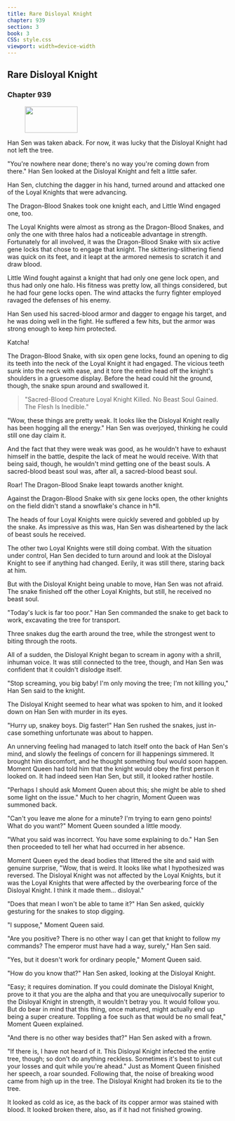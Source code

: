 ```yaml
---
title: Rare Disloyal Knight
chapter: 939
section: 3
book: 3
CSS: style.css
viewport: width=device-width
---
```


## Rare Disloyal Knight

### Chapter 939

<figure>
	<img src="../Images/gem.gif" alt="" id="gem" width="120" height="60" />
</figure>

Han Sen was taken aback. For now, it was lucky that the Disloyal Knight had not left the tree.

"You're nowhere near done; there's no way you're coming down from there." Han Sen looked at the Disloyal Knight and felt a little safer.

Han Sen, clutching the dagger in his hand, turned around and attacked one of the Loyal Knights that were advancing.

The Dragon-Blood Snakes took one knight each, and Little Wind engaged one, too.

The Loyal Knights were almost as strong as the Dragon-Blood Snakes, and only the one with three halos had a noticeable advantage in strength. Fortunately for all involved, it was the Dragon-Blood Snake with six active gene locks that chose to engage that knight. The skittering-slithering fiend was quick on its feet, and it leapt at the armored nemesis to scratch it and draw blood.

Little Wind fought against a knight that had only one gene lock open, and thus had only one halo. His fitness was pretty low, all things considered, but he had four gene locks open. The wind attacks the furry fighter employed ravaged the defenses of his enemy.

Han Sen used his sacred-blood armor and dagger to engage his target, and he was doing well in the fight. He suffered a few hits, but the armor was strong enough to keep him protected.

Katcha!

The Dragon-Blood Snake, with six open gene locks, found an opening to dig its teeth into the neck of the Loyal Knight it had engaged. The vicious teeth sunk into the neck with ease, and it tore the entire head off the knight's shoulders in a gruesome display. Before the head could hit the ground, though, the snake spun around and swallowed it.

> "Sacred-Blood Creature Loyal Knight Killed. No Beast Soul Gained. The Flesh Is Inedible."

"Wow, these things are pretty weak. It looks like the Disloyal Knight really has been hogging all the energy." Han Sen was overjoyed, thinking he could still one day claim it.

And the fact that they were weak was good, as he wouldn't have to exhaust himself in the battle, despite the lack of meat he would receive. With that being said, though, he wouldn't mind getting one of the beast souls. A sacred-blood beast soul was, after all, a sacred-blood beast soul.

Roar! The Dragon-Blood Snake leapt towards another knight.

Against the Dragon-Blood Snake with six gene locks open, the other knights on the field didn't stand a snowflake's chance in h*ll.

The heads of four Loyal Knights were quickly severed and gobbled up by the snake. As impressive as this was, Han Sen was disheartened by the lack of beast souls he received.

The other two Loyal Knights were still doing combat. With the situation under control, Han Sen decided to turn around and look at the Disloyal Knight to see if anything had changed. Eerily, it was still there, staring back at him.

But with the Disloyal Knight being unable to move, Han Sen was not afraid. The snake finished off the other Loyal Knights, but still, he received no beast soul.

"Today's luck is far too poor." Han Sen commanded the snake to get back to work, excavating the tree for transport.

Three snakes dug the earth around the tree, while the strongest went to biting through the roots.

All of a sudden, the Disloyal Knight began to scream in agony with a shrill, inhuman voice. It was still connected to the tree, though, and Han Sen was confident that it couldn't dislodge itself.

"Stop screaming, you big baby! I'm only moving the tree; I'm not killing you," Han Sen said to the knight.

The Disloyal Knight seemed to hear what was spoken to him, and it looked down on Han Sen with murder in its eyes.

"Hurry up, snakey boys. Dig faster!" Han Sen rushed the snakes, just in-case something unfortunate was about to happen.

An unnerving feeling had managed to latch itself onto the back of Han Sen's mind, and slowly the feelings of concern for ill happenings simmered. It brought him discomfort, and he thought something foul would soon happen. Moment Queen had told him that the knight would obey the first person it looked on. It had indeed seen Han Sen, but still, it looked rather hostile.

"Perhaps I should ask Moment Queen about this; she might be able to shed some light on the issue." Much to her chagrin, Moment Queen was summoned back.

"Can't you leave me alone for a minute? I'm trying to earn geno points! What do you want?" Moment Queen sounded a little moody.

"What you said was incorrect. You have some explaining to do." Han Sen then proceeded to tell her what had occurred in her absence.

Moment Queen eyed the dead bodies that littered the site and said with genuine surprise, "Wow, that is weird. It looks like what I hypothesized was reversed. The Disloyal Knight was not affected by the Loyal Knights, but it was the Loyal Knights that were affected by the overbearing force of the Disloyal Knight. I think it made them... disloyal."

"Does that mean I won't be able to tame it?" Han Sen asked, quickly gesturing for the snakes to stop digging.

"I suppose," Moment Queen said.

"Are you positive? There is no other way I can get that knight to follow my commands? The emperor must have had a way, surely," Han Sen said.

"Yes, but it doesn't work for ordinary people," Moment Queen said.

"How do you know that?" Han Sen asked, looking at the Disloyal Knight.

"Easy; it requires domination. If you could dominate the Disloyal Knight, prove to it that you are the alpha and that you are unequivocally superior to the Disloyal Knight in strength, it wouldn't betray you. It would follow you. But do bear in mind that this thing, once matured, might actually end up being a super creature. Toppling a foe such as that would be no small feat," Moment Queen explained.

"And there is no other way besides that?" Han Sen asked with a frown.

"If there is, I have not heard of it. This Disloyal Knight infected the entire tree, though; so don't do anything reckless. Sometimes it's best to just cut your losses and quit while you're ahead." Just as Moment Queen finished her speech, a roar sounded. Following that, the noise of breaking wood came from high up in the tree. The Disloyal Knight had broken its tie to the tree.

It looked as cold as ice, as the back of its copper armor was stained with blood. It looked broken there, also, as if it had not finished growing.